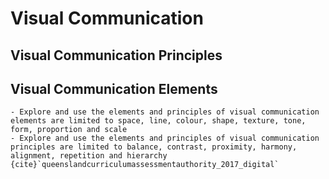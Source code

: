 # Visual Communication

## Visual Communication Principles


## Visual Communication Elements


```{admonition} Unit 2 subject matter covered:
- Explore and use the elements and principles of visual communication elements are limited to space, line, colour, shape, texture, tone, form, proportion and scale
- Explore and use the elements and principles of visual communication principles are limited to balance, contrast, proximity, harmony, alignment, repetition and hierarchy
{cite}`queenslandcurriculumassessmentauthority_2017_digital`
```